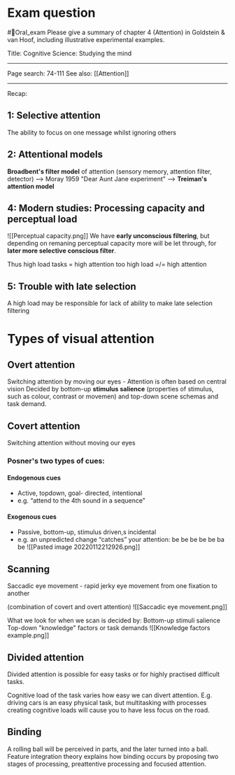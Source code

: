 # Exam question
#📝Oral_exam 
Please give a summary of chapter 4 (Attention) in Goldstein & van Hoof, including illustrative experimental examples.


Title:
Cognitive Science: Studying the mind
___
Page search: 74-111
See also: [[Attention]]
___


Recap:

## 1: Selective attention
The ability to focus on one message whilst ignoring others

## 2: Attentional models
**Broadbent's filter model** of attention
(sensory memory, attention filter, detector)
-->
Moray 1959 "Dear Aunt Jane experiment"
-->
**Treiman's attention model**

## 4: Modern studies: Processing capacity and perceptual load
![[Perceptual capacity.png]]
We have **early unconscious filtering**, but depending on remaning perceptual capacity more will be let through, for **later more selective conscious filter**.

Thus high load tasks = high attention
too high load =/= high attention

## 5: Trouble with late selection
A high load may be responsible for lack of ability to make late selection filtering


# Types of visual attention
## Overt attention
Switching attention by moving our eyes -
Attention is often based on central vision
Decided by 
bottom-up **stimulus salience** (properties of stimulus, such as colour, contrast or movemen) and 
top-down scene schemas and task demand.

## Covert attention
Switching attention without moving our eyes

### Posner's two types of cues:
#### Endogenous cues
- Active, topdown, goal- directed, intentional
- e.g. “attend to the 4th sound in a sequence”

#### Exogenous cues
- Passive, bottom-up, stimulus driven,s incidental
- e.g. an unpredicted change “catches” your attention: be be be be be ba be
![[Pasted image 20220112212926.png]]

## Scanning
Saccadic eye movement - rapid jerky eye movement from one fixation to another

(combination of covert and overt attention)
![[Saccadic eye movement.png]]

What we look for when we scan is decided by:
Bottom-up stimuli salience
Top-down "knowledge" factors or task demands
![[Knowledge factors example.png]]

## Divided attention
Divided attention is possible for easy tasks or for highly practised difficult tasks.

Cognitive load of the task varies how easy we can divert attention.
E.g. driving cars is an easy physical task, but multitasking with processes creating cognitive loads will cause you to have less focus on the road.

## Binding
A rolling ball will be perceived in parts, and the later turned into a ball.
Feature integration theory explains how binding occurs by proposing two stages of processing, preattentive processing and focused attention.